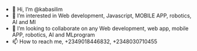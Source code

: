 - 👋 Hi, I’m @kabasilim
- 👀 I’m interested in Web development, Javascript, MOBILE APP, robotics, AI and Ml
- 💞️ I’m looking to collaborate on any Web development, web app, mobile APP, robotics, AI and MLprogram
- 📫 How to reach me, +2349018446832, +2348030710455

<!---
kabasilim/kabasilim is a ✨ special ✨ repository because its `README.md` (this file) appears on your GitHub profile.
You can click the Preview link to take a look at your changes.
--->
